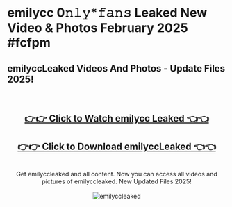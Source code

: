 # emilycc 0𝚗𝚕𝚢*𝚏𝚊𝚗𝚜 Leaked New Video & Photos February 2025 #fcfpm

<h2>emilyccLeaked Videos And Photos - Update Files 2025!</h2>
<br>
<div align="center">
<h2><a href="https://mediaupload.pro?title=emilycc&ref=11F" rel="nofollow">👉👉 Click to Watch emilycc Leaked 👈👈</a></h2>
<h2><a href="https://mediaupload.pro?title=emilycc&ref=11F" rel="nofollow">👉👉 Click to Download emilyccLeaked 👈👈</a></h2>
<br>
Get emilyccleaked and all content. Now you can access all videos and pictures of emilyccleaked. New Updated Files 2025!
<br>
<br>
<a href="https://mediaupload.pro?title=emilycc&ref=11F" rel="nofollow" data-target="animated-image.originalLink"><img src="https://i.ibb.co/Gkj2r4b/banner.png" alt="emilyccleaked" style="max-width: 100%; display: inline-block;" data-target="animated-image.originalImage"></a>
</div>
<br>

